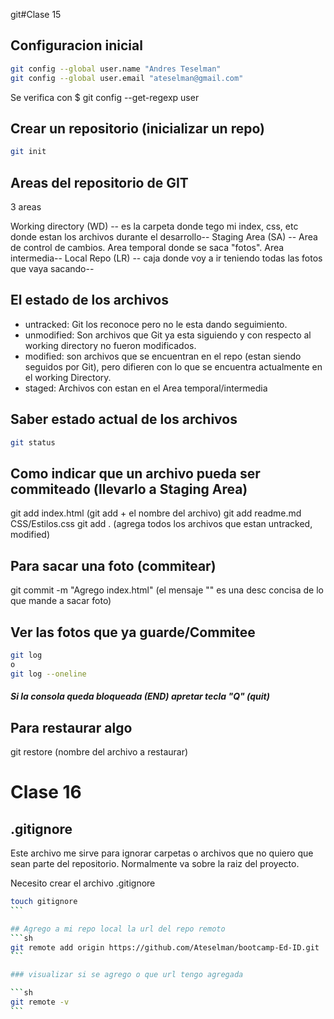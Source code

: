 git#Clase 15

## Configuracion inicial

```sh
git config --global user.name "Andres Teselman"
git config --global user.email "ateselman@gmail.com"
```
Se verifica con $
git config --get-regexp user

## Crear un repositorio (inicializar un repo)
```sh
git init
```
## Areas del repositorio de GIT

3 areas

Working directory (WD) -- es la carpeta donde tego mi index, css, etc donde estan los archivos durante el desarrollo--
Staging Area (SA) -- Area de control de cambios. Area temporal donde se saca "fotos". Area intermedia--
Local Repo (LR) -- caja donde voy a ir teniendo todas las fotos que vaya sacando--


## El estado de los archivos

* untracked: Git los reconoce pero no le esta dando seguimiento.
* unmodified: Son archivos que Git ya esta siguiendo y con respecto al working directory no fueron modificados.
* modified: son archivos que se encuentran en el repo (estan siendo seguidos por Git), pero difieren con lo que se encuentra actualmente en el working Directory.
* staged: Archivos con estan en el Area temporal/intermedia

## Saber estado actual de los archivos
```sh
git status
```
## Como indicar que un archivo pueda ser commiteado (llevarlo a Staging Area)

git add index.html (git add + el nombre del archivo)
git add readme.md CSS/Estilos.css
git add . (agrega todos los archivos que estan untracked, modified)

## Para sacar una foto (commitear)
 git commit -m "Agrego index.html" (el mensaje "" es una desc concisa de lo que mande a sacar foto)

## Ver las fotos que ya guarde/Commitee
```sh
git log
o
git log --oneline
```
##### Si la consola queda bloqueada (END) apretar tecla "Q" (quit)

## Para restaurar algo 
git restore (nombre del archivo a restaurar)


# Clase 16

## .gitignore
Este archivo me sirve para ignorar carpetas o archivos que no quiero que sean parte del repositorio. Normalmente va sobre la raiz del proyecto.

Necesito crear el archivo .gitignore

````sh
touch gitignore
```

## Agrego a mi repo local la url del repo remoto
```sh
git remote add origin https://github.com/Ateselman/bootcamp-Ed-ID.git
```

### visualizar si se agrego o que url tengo agregada

```sh
git remote -v
```